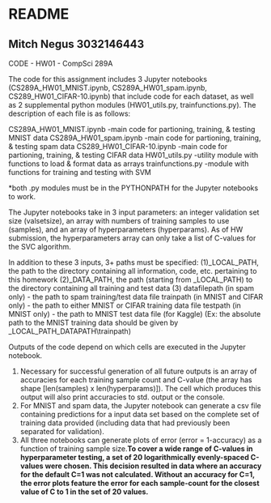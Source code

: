 README
==============================================================================================
Mitch Negus
3032146443
---------------------------------------------------------------------------------------------------------------------------------------------------------------------
CODE - HW01 - CompSci 289A

The code for this assignment includes 3 Jupyter notebooks (CS289A_HW01_MNIST.ipynb, CS289A_HW01_spam.ipynb, CS289_HW01_CIFAR-10.ipynb) that include code for each dataset, as well as 2 supplemental python modules (HW01_utils.py, trainfunctions.py). The description of each file is as follows:

CS289A_HW01_MNIST.ipynb		-main code for partioning, training, & testing MNIST data
CS289A_HW01_spam.ipynb		-main code for partioning, training, & testing spam data
CS289_HW01_CIFAR-10.ipynb	-main code for partioning, training, & testing CIFAR data
HW01_utils.py			-utility module with functions to load & format data as arrays
trainfunctions.py		-module with functions for training and testing with SVM

*both .py modules must be in the PYTHONPATH for the Jupyter notebooks to work.

The Jupyter notebooks take in 3 input parameters: an integer validation set size (valsetsize), an array with numbers of training samples to use (samples), and an array of hyperparameters (hyperparams). As of HW submission, the hyperparameters array can only take a list of C-values for the SVC algorithm.

In addition to these 3 inputs, 3+ paths must be specified: 
(1)_LOCAL_PATH, the path to the directory containing all information, code, etc. pertaining to this homework
(2)_DATA_PATH, the path (starting from _LOCAL_PATH) to the directory containing all training and test data
(3)	datafilepath (in spam only) - the path to spam training/test data file
	trainpath (in MNIST and CIFAR only) - the path to either MNIST or CIFAR training data file
	testpath (in MNIST only) - the path to MNIST test data file (for Kaggle)
(Ex: the absolute path to the MNIST training data should be given by _LOCAL_PATH\_DATAPATH\trainpath)

Outputs of the code depend on which cells are executed in the Jupyter notebook. 
1) Necessary for successful generation of all future outputs is an array of accuracies for each training sample count and C-value (the array has shape [len(samples) x len(hyperparams)]). The cell which produces this output will also print accuracies to std. output or the console.
2) For MNIST and spam data, the Jupyter notebook can generate a csv file containing predictions for a input data set based on the complete set of training data provided (including data that had previously been separated for validation).
3) All three notebooks can generate plots of error (error = 1-accuracy) as a function of training sample size.**To cover a wide range of C-values in hyperparameter testing, a set of 20 logarithmically evenly-spaced C-values were chosen. This decision resulted in data where an accuracy for the default C=1 was not calculated. Without an accuracy for C=1, the error plots feature the error for each sample-count for the closest value of C to 1 in the set of 20 values.**